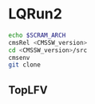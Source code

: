 # LQRun2
```bash
echo $SCRAM_ARCH
cmsRel <CMSSW_version>
cd <CMSSW_version>/src
cmsenv
git clone 
```
## TopLFV
